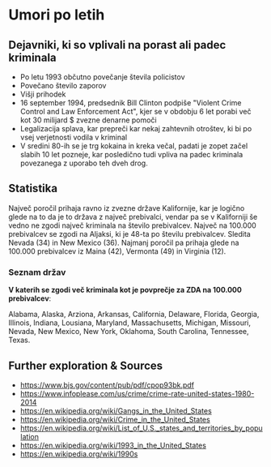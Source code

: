 # Umori po letih

## Dejavniki, ki so vplivali na porast ali padec kriminala

* Po letu 1993 občutno povečanje števila policistov
* Povečano število zaporov
* Višji prihodek
* 16 september 1994, predsednik Bill Clinton podpiše "Violent Crime Control and Law Enforcement Act", kjer se v obdobju 6 let porabi več kot 30 milijard $ zvezne denarne pomoči
* Legalizacija splava, kar prepreči kar nekaj zahtevnih otroštev, ki bi po vsej verjetnosti vodila v kriminal
* V sredini 80-ih se je trg kokaina in kreka večal, padati je zopet začel slabih 10 let pozneje, kar posledično tudi vpliva na padec kriminala povezanega z uporabo teh dveh drog.

## Statistika

Največ poročil prihaja ravno iz zvezne države Kalifornije, kar je logično glede na to da je to država z največ prebivalci, vendar
 pa se v Kaliforniji še vedno ne zgodi največ kriminala na število prebivalcev. Največ na 100.000 prebivalcev se zgodi na Aljaksi, ki je 48-ta po številu prebivalcev. Sledita Nevada (34) in New Mexico (36). Najmanj poročil pa prihaja glede na 100.000 prebivalcev
iz Maina (42), Vermonta (49) in Virginia (12).

### Seznam držav
**V katerih se zgodi več kriminala kot je povprečje za ZDA na 100.000 prebivalcev**:

Alabama, Alaska, Arziona, Arkansas, California, Delaware, Florida, Georgia, Illinois, Indiana, Lousiana, Maryland, Massachusetts,
Michigan, Missouri, Nevada, New Mexico, New York, Oklahoma, South Carolina, Tennessee, Texas.

## Further exploration & Sources

* https://www.bjs.gov/content/pub/pdf/cpop93bk.pdf
* https://www.infoplease.com/us/crime/crime-rate-united-states-1980-2014
* https://en.wikipedia.org/wiki/Gangs_in_the_United_States
* https://en.wikipedia.org/wiki/Crime_in_the_United_States
* https://en.wikipedia.org/wiki/List_of_U.S._states_and_territories_by_population
* https://en.wikipedia.org/wiki/1993_in_the_United_States
* https://en.wikipedia.org/wiki/1990s
